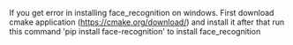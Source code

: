 If you get error in installing face_recognition on windows. First download cmake application (https://cmake.org/download/) and install it after that run this command 'pip install face-recognition' to install face_recognition
